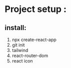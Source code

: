 # Project setup :

## install:
1. npx create-react-app 
2. git init
3. tailwind
4. react-router-dom
5. react icon  
